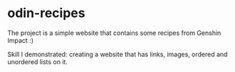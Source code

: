 # odin-recipes

The project is a simple website that contains some recipes from Genshin Impact :)

Skill I demonstrated: creating a website that has links, images, ordered and unordered lists on it.
